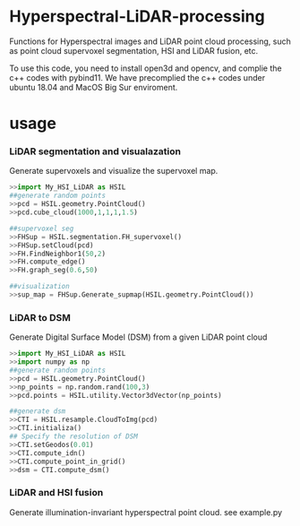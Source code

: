 
# Hyperspectral-LiDAR-processing
Functions for Hyperspectral images and LiDAR point cloud processing, such as point cloud supervoxel segmentation, HSI and LiDAR fusion, etc.

To use this code, you need to install open3d and opencv, and complie the c++ codes with pybind11. We have precomplied the c++ codes under ubuntu 18.04 and MacOS Big Sur enviroment. 

# usage

### LiDAR segmentation and visualazation
Generate supervoxels and visualize the supervoxel map.
```python
>>import My_HSI_LiDAR as HSIL
##generate random points
>>pcd = HSIL.geometry.PointCloud()
>>pcd.cube_cloud(1000,1,1,1,1.5)

##supervoxel seg
>>FHSup = HSIL.segmentation.FH_supervoxel()
>>FHSup.setCloud(pcd)
>>FH.FindNeighbor1(50,2)
>>FH.compute_edge()
>>FH.graph_seg(0.6,50)

##visualization
>>sup_map = FHSup.Generate_supmap(HSIL.geometry.PointCloud())
```
### LiDAR to DSM
Generate Digital Surface Model (DSM) from a given LiDAR point cloud
```python
>>import My_HSI_LiDAR as HSIL
>>import numpy as np
##generate random points
>>pcd = HSIL.geometry.PointCloud()
>>np_points = np.random.rand(100,3)
>>pcd.points = HSIL.utility.Vector3dVector(np_points)

##generate dsm
>>CTI = HSIL.resample.CloudToImg(pcd)
>>CTI.initializa()
## Specify the resolution of DSM
>>CTI.setGeodos(0.01)
>>CTI.compute_idn()
>>CTI.compute_point_in_grid()
>>dsm = CTI.compute_dsm()
```

### LiDAR and HSI fusion
Generate illumination-invariant hyperspectral point cloud. 
see example.py

